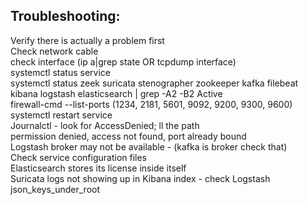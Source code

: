 ## Troubleshooting:
Verify there is actually a problem first  
Check network cable  
check interface (ip a|grep state OR tcpdump interface)  
systemctl status service  
systemctl status zeek suricata stenographer zookeeper kafka filebeat kibana logstash elasticsearch | grep -A2 -B2 Active  
firewall-cmd --list-ports (1234, 2181, 5601, 9092, 9200, 9300, 9600)  
systemctl restart service  
Journalctl - look for AccessDenied; ll the path  
permission denied, access not found, port already bound  
Logstash broker may not be available - (kafka is broker check that)  
Check service configuration files  
Elasticsearch stores its license inside itself  
Suricata logs not showing up in Kibana index - check Logstash json_keys_under_root
